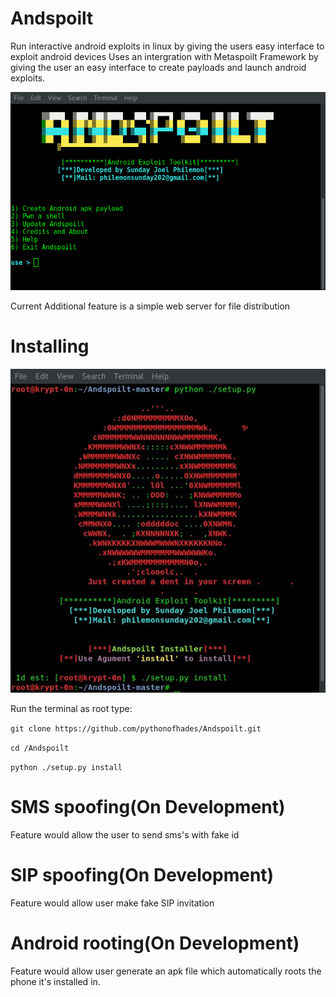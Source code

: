 # Andspoilt
Run interactive android exploits in linux by giving the users easy interface to exploit android devices
Uses an intergration with Metaspoilt Framework by giving the user an easy interface to create payloads and launch android exploits.

![alt text](https://github.com/pythonofhades/Andspoilt/blob/master/src/andy.png)

Current Additional feature is a simple web server for file distribution

Installing
=====

![alt text](https://github.com/pythonofhades/Andspoilt/blob/master/src/install1.jpg)

Run the terminal as root type:

`git clone https://github.com/pythonofhades/Andspoilt.git`

`cd /Andspoilt`

`python ./setup.py install`

SMS spoofing(On Development)
=====
Feature would allow the user to send sms's with fake id

SIP spoofing(On Development)
=====
Feature would allow user make fake SIP invitation

Android rooting(On Development)
=====
Feature would allow user generate an apk file which automatically roots the phone it's installed in.
